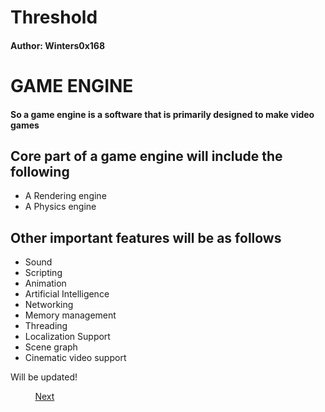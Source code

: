# Threshold

#### Author: Winters0x168

# GAME ENGINE 

#### So a game engine is a software that is primarily designed to make video games

## Core part of a game engine will include the following ##

* A Rendering engine
* A Physics engine

## Other important features will be as follows

* Sound
* Scripting
* Animation
* Artificial Intelligence
* Networking
* Memory management
* Threading
* Localization Support
* Scene graph
* Cinematic video support

Will be updated!

&nbsp;&nbsp;&nbsp;&nbsp;&nbsp;&nbsp;&nbsp;&nbsp;&nbsp;&nbsp;[Next](https://github.com/Winters0x168/Threshold/blob/main/Docs/Renderer.md?plain=1)


